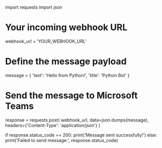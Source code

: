 import requests
import json

# Your incoming webhook URL
webhook_url = 'YOUR_WEBHOOK_URL'

# Define the message payload
message = {
    'text': 'Hello from Python!',
    'title': 'Python Bot'
}

# Send the message to Microsoft Teams
response = requests.post(
    webhook_url,
    data=json.dumps(message),
    headers={'Content-Type': 'application/json'}
)

if response.status_code == 200:
    print('Message sent successfully!')
else:
    print('Failed to send message:', response.status_code)
